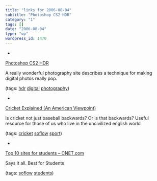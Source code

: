 ```yaml
---
title: "links for 2006-08-04"
subtitle: "Photoshop CS2 HDR"
category: "1"
tags: []
date: "2006-08-04"
type: "wp"
wordpress_id: 1470
---
```

- 
[Photoshop CS2 HDR](http://www.luminous-landscape.com/tutorials/hdr.shtml)

A really wonderful photography site describes a technique for making digital photos really pop.

(tags: [hdr](http://del.icio.us/pitosalas/hdr) [digital](http://del.icio.us/pitosalas/digital) [photography](http://del.icio.us/pitosalas/photography))

- 
[Cricket Explained (An American Viewpoint)](http://www.cricinfo.com/link_to_database/ABOUT_CRICKET/EXPLANATION/CRICKET_EXPLAINED_AMERICAN.html)

Is cricket not just baseball backwards? Or is that backwards? Useful resource for those of us who live in the uncivilized english world

(tags: [cricket](http://del.icio.us/pitosalas/cricket) [soflow](http://del.icio.us/pitosalas/soflow) [sport](http://del.icio.us/pitosalas/sport))

- 
[Top 10 sites for students – CNET.com](http://reviews.cnet.com/4520-11524_7-6559075-1.html?tag=cnetfd.sd)

Says it all. Best for Students

(tags: [soflow](http://del.icio.us/pitosalas/soflow) [students](http://del.icio.us/pitosalas/students))